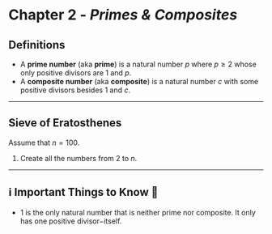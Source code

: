 # Chapter 2 - _Primes & Composites_

## Definitions

- A **prime number** (aka **prime**) is a natural number $p$ where $p \geq 2$ whose only positive divisors are $1$ and $p$.
- A **composite number** (aka **composite**) is a natural number $c$ with some positive divisors besides $1$ and $c$.

---

## Sieve of Eratosthenes

Assume that $n = 100$.

1. Create all the numbers from $2$ to $n$.

---

## ℹ️ Important Things to Know 🧠

- $1$ is the only natural number that is neither prime nor composite. It only has one positive divisor$-$itself.
